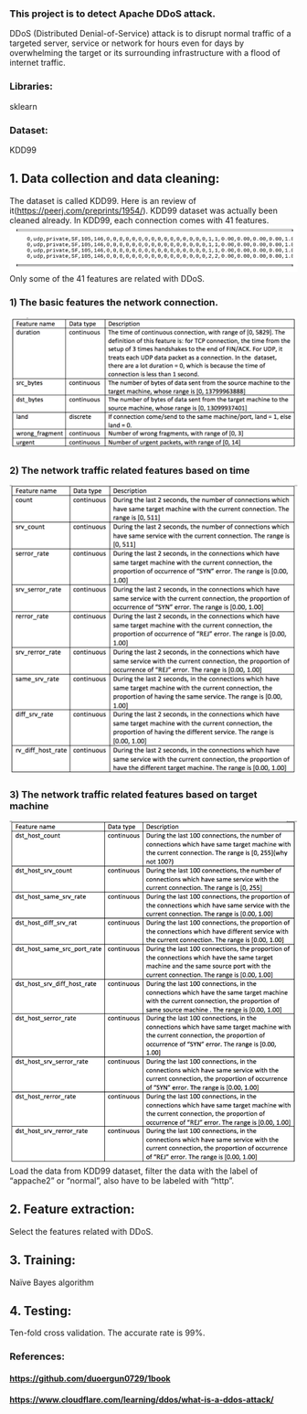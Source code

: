 ### This project is to detect Apache DDoS attack.
DDoS (Distributed Denial-of-Service) attack is to disrupt normal traffic of a targeted server, service or network for hours even for days by overwhelming the target or its surrounding infrastructure with a flood of internet traffic.
### Libraries: 
  sklearn
### Dataset: 
  KDD99
## 1.	Data collection and data cleaning:
The dataset is called KDD99. Here is an review of it(https://peerj.com/preprints/1954/). KDD99 dataset was actually been cleaned already. In KDD99, each connection comes with 41 features.
![image](https://github.com/jling0906/Cyber-Security-with-Machine-Learning/blob/master/NB_Appache_DDoS/pics/NB_DDoS_KDD99.png)
Only some of the 41 features are related with DDoS.
### 1)	The basic features the network connection.
![image](https://github.com/jling0906/Cyber-Security-with-Machine-Learning/blob/master/NB_Appache_DDoS/pics/NB_DDoS_table1.png)
### 2)	The network traffic related features based on time
![image](https://github.com/jling0906/Cyber-Security-with-Machine-Learning/blob/master/NB_Appache_DDoS/pics/NB_DDoS_table2.png)
### 3)	The network traffic related features based on target machine
![image](https://github.com/jling0906/Cyber-Security-with-Machine-Learning/blob/master/NB_Appache_DDoS/pics/NB_DDoS_table3.png)
Load the data from KDD99 dataset, filter the data with the label of “appache2” or “normal”, also have to be labeled with “http”. 
## 2.	Feature extraction:
Select the features related with DDoS.
## 3.	Training: 
Naïve Bayes algorithm
## 4.	Testing:
Ten-fold cross validation. 
The accurate rate is 99%.
### References:
#### https://github.com/duoergun0729/1book
#### https://www.cloudflare.com/learning/ddos/what-is-a-ddos-attack/
